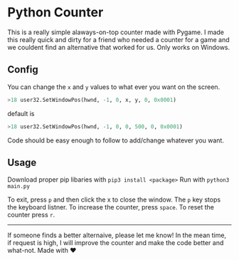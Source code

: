 # Python Counter

This is a really simple alaways-on-top counter made with Pygame. I made this really quick and dirty for a friend who needed a counter for a game and we couldent find an alternative that worked for us. Only works on Windows.
## Config
You can change the `x` and `y` values to what ever you want on the screen.
```py
>18 user32.SetWindowPos(hwnd, -1, 0, x, y, 0, 0x0001)
```
default is 
```py
>18 user32.SetWindowPos(hwnd, -1, 0, 0, 500, 0, 0x0001)
```

Code should be easy enough to follow to add/change whatever you want.
## Usage

Download proper pip libaries with `pip3 install <package>`
Run with `python3 main.py`

To exit, press `p` and then click the x to close the window. The `p` key stops the keyboard listner.
To increase the counter, press `space`.
To reset the counter press `r`.

--------------------

If someone finds a better alternaive, please let me know! In the mean time, if request is high, I will improve the counter and make the code better and what-not.
Made with ❤️

